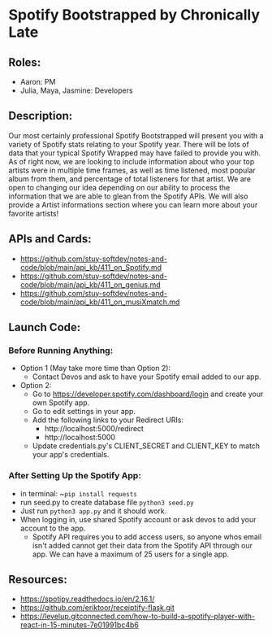 # Spotify Bootstrapped by Chronically Late

## Roles:
- Aaron: PM
- Julia, Maya, Jasmine: Developers

## Description:
Our most certainly professional Spotify Bootstrapped will present you with a variety of Spotify stats relating to your Spotify year. There will be lots of data that your typical Spotify Wrapped may have failed to provide you with. As of right now, we are looking to include information about who your top artists were in multiple time frames, as well as time listened, most popular album from them, and percentage of total listeners for that artist. We are open to changing our idea depending on our ability to process the information that we are able to glean from the Spotify APIs. We will also provide a Artist informations section where you can learn more about your favorite artists! 

## APIs and Cards:
- https://github.com/stuy-softdev/notes-and-code/blob/main/api_kb/411_on_Spotify.md
- https://github.com/stuy-softdev/notes-and-code/blob/main/api_kb/411_on_genius.md
- https://github.com/stuy-softdev/notes-and-code/blob/main/api_kb/411_on_musiXmatch.md

## Launch Code:
### Before Running Anything:
- Option 1 (May take more time than Option 2):
  - Contact Devos and ask to have your Spotify email added to our app.
- Option 2:
  - Go to https://developer.spotify.com/dashboard/login and create your own Spotify app.
  - Go to edit settings in your app.
  - Add the following links to your Redirect URIs:
    - http://localhost:5000/redirect
    - http://localhost:5000
  - Update credentials.py's CLIENT_SECRET and CLIENT_KEY to match your app's credentials.
### After Setting Up the Spotify App:
- in terminal: ~```pip install requests```
- run seed.py to create database file
  ```python3 seed.py```
- Just run ```python3 app.py``` and it should work.
- When logging in, use shared Spotify account or ask devos to add your account to the app.
  - Spotify API requires you to add access users, so anyone whos email isn't added cannot get their data from the Spotify API through our app. We can have a maximum of 25 users for a single app.

## Resources:
- https://spotipy.readthedocs.io/en/2.16.1/
- https://github.com/eriktoor/receiptify-flask.git
- https://levelup.gitconnected.com/how-to-build-a-spotify-player-with-react-in-15-minutes-7e01991bc4b6
